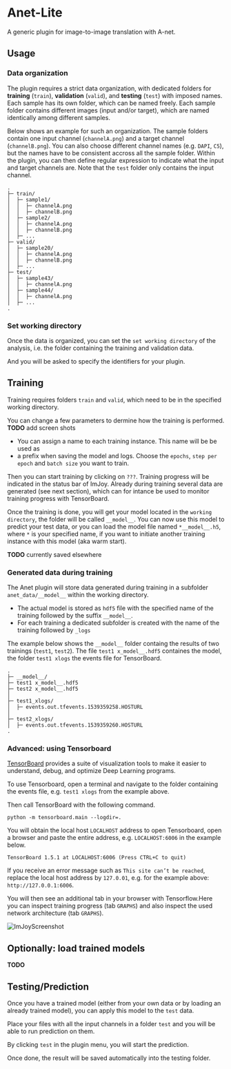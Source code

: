 # Anet-Lite

A generic plugin for image-to-image translation with A-net.

## Usage

### Data organization
The plugin requires a strict data organization, with dedicated folders for
**training** (`train`), **validation** (`valid`), and **testing** (`test`) with
imposed names. Each sample has its own folder, which can be named freely. Each
sample folder contains different images (input and/or target), which are named
identically among different samples.

Below shows an example for such an organization. The sample folders contain
one input channel (`channelA.png`) and a target channel (`channelB.png`). You can
also choose different channel names (e.g. `DAPI`, `C5`), but the names have to
be consistent accross all the sample folder. Within the plugin, you can then
define regular expression to indicate what the input and target channels are.
Note that the `test` folder only contains the input channel.

```
.
├─ train/
│  ├─ sample1/
│  │  ├─ channelA.png
│  │  ├─ channelB.png
│  ├─ sample2/
│  │  ├─ channelA.png
│  │  ├─ channelB.png
│  ├─ ...
├─ valid/
│  ├─ sample20/
│  │  ├─ channelA.png
│  │  ├─ channelB.png
│  ├─ ...
├─ test/
│  ├─ sample43/
│  │  ├─ channelA.png
│  ├─ sample44/
│  │  ├─ channelA.png
│  ├─ ...
.
```

### Set working directory

Once the data is organized, you can set the `set working directory` of the analysis,
i.e. the folder containing the training and validation data.

And you will be asked to specify the identifiers for your plugin.

## Training
Training requires folders `train` and `valid`, which need to be in
the specified working directory.

You can change a few parameters to dermine how the training is performed.
**TODO** add screen shots

* You can assign a name to each training instance. This name will be be used as
* a prefix when saving the model and logs.
Choose the `epochs`, `step per epoch` and `batch size` you want to train.

Then you can start training by clicking on `???`. Training progress will be
indicated in the status bar of ImJoy. Already during training several data
are generated (see next section), which can for intance be used to monitor
training progress with TensorBoard.

Once the training is done, you will get your model located in the
`working directory`, the folder will be called `__model__`. You can now use this
model to predict your test data, or you can load the model file
named `*__model__.h5`, where `*` is your specified name, if you want to initiate
another training instance with this model (aka warm start).

**TODO** currently saved elsewhere


### Generated data during training
The Anet plugin will store data generated during training in a subfolder
 `anet_data/__model__` within the working directory.
* The actual model  is stored as `hdf5` file with the specified name of the
training followed by the suffix `__model__`.
* For each training a dedicated subfolder is created with the name of the training
 followed by `_logs`

The example below shows the `__model__` folder containg the results of two trainings
(`test1`, `test2`). The file `test1 x_model__.hdf5` containes the model, the
folder `test1 xlogs` the events file for TensorBoard.

```
.
├─ __model__/
├─ test1 x_model__.hdf5
├─ test2 x_model__.hdf5
│
├─ test1_xlogs/
│  ├─ events.out.tfevents.1539359258.HOSTURL
│
├─ test2_xlogs/
│  ├─ events.out.tfevents.1539359260.HOSTURL
.
```
### Advanced: using Tensorboard
[TensorBoard](https://www.tensorflow.org/) provides a suite of visualization tools
to make it easier to understand, debug, and optimize Deep Learning programs.

To use Tensorboard, open a terminal and navigate to the folder containing the events
file, e.g. `test1 xlogs` from the example above.

Then call TensorBoard with the following command.
```
python -m tensorboard.main --logdir=.
```
You will obtain the local host `LOCALHOST` address to open Tensorboard,
open a browser and paste the entire address, e.g.
`LOCALHOST:6006` in the example below.

```
TensorBoard 1.5.1 at LOCALHOST:6006 (Press CTRL+C to quit)
```

If you receive an error message such as `This site can’t be reached`, replace
the local host address by `127.0.01`, e.g. for the example above: `http://127.0.0.1:6006`.

You will then see an additional tab in your browser with Tensorflow.Here you can
inspect training progress (tab `GRAPHS`) and also inspect the used network
architecture (tab `GRAPHS`).

![ImJoyScreenshot](/img/anet-tensorflow.png)

## Optionally: load trained models

**TODO**


## Testing/Prediction
Once you have a trained model (either from your own data or by loading an
already trained model), you can apply this model to the `test` data.

Place your files with all the input channels in a folder `test` and you will be able to run prediction on them.

By clicking `test` in the plugin menu, you will start the prediction.

Once done, the result will be saved automatically into the testing folder.
